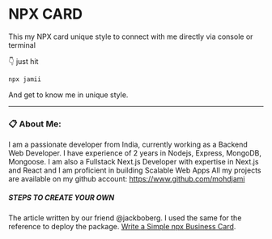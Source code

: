 # NPX CARD

This my NPX card unique style to connect with me directly via console or terminal

👇 just hit

```bash
npx jamii
```

And get to know me in unique style.

<hr/>

### 📋 About Me:

I am a passionate developer from India, currently working as a Backend Web Developer. I have experience of 2 years in Nodejs, Express, MongoDB, Mongoose.
I am also a Fullstack Next.js Developer with expertise in Next.js and React and I am proficient in building Scalable Web Apps
All my projects are available on my github account: https://www.github.com/mohdjami

##### STEPS TO CREATE YOUR OWN

The article written by our friend @jackboberg. I used the same for the reference to deploy the package.
[Write a Simple npx Business Card](https://studioelsa.se/blog/open-source-oss-npx-business-card).
